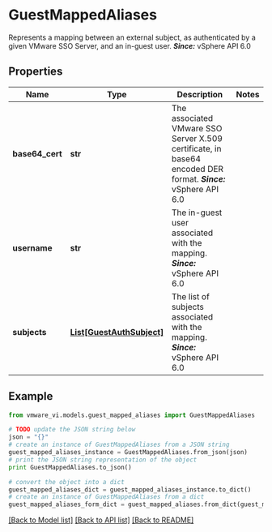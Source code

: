 # GuestMappedAliases

Represents a mapping between an external subject, as authenticated by a given VMware SSO Server, and an in-guest user.  ***Since:*** vSphere API 6.0 

## Properties
Name | Type | Description | Notes
------------ | ------------- | ------------- | -------------
**base64_cert** | **str** | The associated VMware SSO Server X.509 certificate, in base64 encoded DER format.  ***Since:*** vSphere API 6.0  | 
**username** | **str** | The in-guest user associated with the mapping.  ***Since:*** vSphere API 6.0  | 
**subjects** | [**List[GuestAuthSubject]**](GuestAuthSubject.md) | The list of subjects associated with the mapping.  ***Since:*** vSphere API 6.0  | 

## Example

```python
from vmware_vi.models.guest_mapped_aliases import GuestMappedAliases

# TODO update the JSON string below
json = "{}"
# create an instance of GuestMappedAliases from a JSON string
guest_mapped_aliases_instance = GuestMappedAliases.from_json(json)
# print the JSON string representation of the object
print GuestMappedAliases.to_json()

# convert the object into a dict
guest_mapped_aliases_dict = guest_mapped_aliases_instance.to_dict()
# create an instance of GuestMappedAliases from a dict
guest_mapped_aliases_form_dict = guest_mapped_aliases.from_dict(guest_mapped_aliases_dict)
```
[[Back to Model list]](../README.md#documentation-for-models) [[Back to API list]](../README.md#documentation-for-api-endpoints) [[Back to README]](../README.md)


